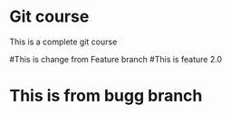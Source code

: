 # Git course
This is a complete git course


#This is change from Feature branch
#This is feature 2.0
# This is from bugg branch